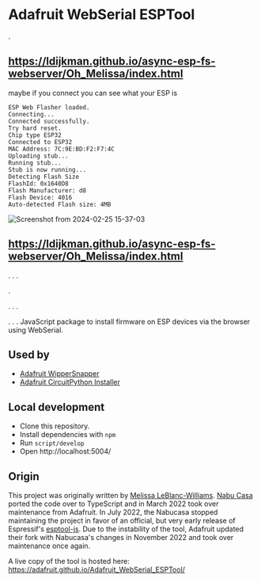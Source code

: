 # Adafruit WebSerial ESPTool
.
## https://ldijkman.github.io/async-esp-fs-webserver/Oh_Melissa/index.html

maybe if you connect you can see what your ESP is

```
ESP Web Flasher loaded.
Connecting...
Connected successfully.
Try hard reset.
Chip type ESP32
Connected to ESP32
MAC Address: 7C:9E:BD:F2:F7:4C
Uploading stub...
Running stub...
Stub is now running...
Detecting Flash Size
FlashId: 0x1640D8
Flash Manufacturer: d8
Flash Device: 4016
Auto-detected Flash size: 4MB

```
![Screenshot from 2024-02-25 15-37-03](https://github.com/ldijkman/async-esp-fs-webserver/assets/45427770/0776df87-f724-4234-aa16-6cc28e1c31ed)

## https://ldijkman.github.io/async-esp-fs-webserver/Oh_Melissa/index.html

.
.
.

.


.
.
.

.
.
.
JavaScript package to install firmware on ESP devices via the browser using WebSerial.

## Used by

- [Adafruit WipperSnapper](https://learn.adafruit.com/quickstart-adafruit-io-wippersnapper)
- [Adafruit CircuitPython Installer](https://circuitpython.org/downloads/)

## Local development

- Clone this repository.
- Install dependencies with `npm`
- Run `script/develop`
- Open http://localhost:5004/

## Origin

This project was originally written by [Melissa LeBlanc-Williams](https://github.com/makermelissa). [Nabu Casa](https://www.nabucasa.com) ported the code over to TypeScript and in March 2022 took over maintenance from Adafruit. In July 2022, the Nabucasa stopped maintaining the project in favor of an official, but very early release of Espressif's [esptool-js](https://github.com/espressif/esptool-js/). Due to the instability of the tool, Adafruit updated their fork with Nabucasa's changes in November 2022 and took over maintenance once again.


A live copy of the tool is hosted here: https://adafruit.github.io/Adafruit_WebSerial_ESPTool/

